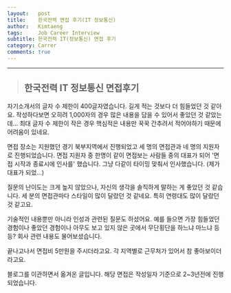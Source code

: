 ```yaml
---
layout:   post
title:    한국전력 면접 후기(IT 정보통신) 
author:   Kimtaeng
tags: 	  Job Career Interview
subtitle: 한국전력 IT(정보통신) 면접 후기
category: Carrer
comments: true
---
```


<hr/>

> ## 한국전력 IT 정보통신 면접후기

자기소개서의 글자 수 제한이 400글자였습니다. 길게 적는 것보다 더 힘들었던 것 같아요.
작성하다보면 오히려 1,000자의 경우 많은 내용을 담을 수 있어서 좋았던 것 같았는데...
최대 글자 수 제한이 작은 경우 핵심적은 내용만 꾹꾹 간추려서 적어야하기 때문에 어려움이 있네요.

면접 장소는 지원했던 경기 북부지역에서 진행되었고 세 명의 면접관과 네 명의 지원자로 진행되었습니다.
면접 지원자 중 한명이 같이 면접보는 사람들 중의 대표가 되어 '면접 시작과 종료시에 인사를' 했습니다.
그냥 다같이 타이밍 맞춰서 인사했습니다. (제가 대표가 되었...)

질문의 난이도는 크게 높지 않았으나, 자신의 생각을 솔직하게 말하는 게 좋았던 것 같습니다.
세 분의 면접관마다 스타일이 많이 달랐던 것 같네요. 특히 연령대도 많이 달랐던 것 같고요.

기술적인 내용뿐만 아니라 인성과 관련된 질문도 하셨어요.
예를 들으면 가장 힘들었던 경험이나 좋았던 경험이나 아무도 보고 있지 않은 곳에서 무단횡단을 하느냐 마느냐 등등?
회사 관련 내용도 물어보셨습니다.

끝나고나서 면접비 5만원을 주시더라고요.
각 지역별로 근무처가 있어서 참 좋아보이더라고요.

<div class="post_caption">블로그를 이관하면서 옮겨온 글입니다. 해당 면접은 작성일자 기준으로 2~3년전에 진행되었습니다.</div>